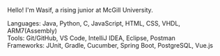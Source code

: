 Hello! I'm Wasif, a rising junior at McGill University. 

Languages: Java, Python, C, JavaScript, HTML, CSS, VHDL, ARM7(Assembly) <br>
Tools: Git/GitHub, VS Code, IntelliJ IDEA, Eclipse, Postman <br>
Frameworks: JUnit, Gradle, Cucumber, Spring Boot, PostgreSQL, Vue.js <br>
<!--
**wasifsomji/wasifsomji** is a ✨ _special_ ✨ repository because its `README.md` (this file) appears on your GitHub profile.

Here are some ideas to get you started:

- 🔭 I’m currently working on ...
- 🌱 I’m currently learning ...
- 👯 I’m looking to collaborate on ...
- 🤔 I’m looking for help with ...
- 💬 Ask me about ...
- 📫 How to reach me: ...
- 😄 Pronouns: ...
- ⚡ Fun fact: ...
-->
